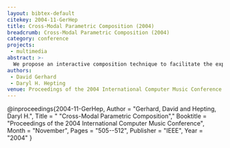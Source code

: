 ```yaml
---
layout: bibtex-default
citekey: 2004-11-GerHep
title: Cross-Modal Parametric Composition (2004)
breadcrumb: Cross-Modal Parametric Composition (2004)
category: conference
projects:
 - multimedia
abstract: >-
  We propose an interactive composition technique to facilitate the exploration of complex parameter spaces. More computer-aided composition than algorithmic composition, human aesthetic judgment is an integral part of the technique. From a set of central parameters, the composer chooses a mapping which allows the generation of both audio and video representations. Features from each representation are then extracted and used as parameters in an iterative re-render process, each step of which can be automated or respond to human input. With this technique, composers can see as well as hear their music as it develops, and can interact and follow paths through the parameter space, exploring sound spaces heretofore unavailable to standard compositional methods.
authors:
 - David Gerhard
 - Daryl H. Hepting
venue: Proceedings of the 2004 International Computer Music Conference
---
```

@inproceedings{2004-11-GerHep,
	Author =  "Gerhard, David and Hepting, Daryl H.",
	Title = " "Cross-Modal Parametric Composition","
	Booktitle =  "Proceedings of the 2004 International Computer Music Conference",
	Month =  "November",
	Pages =  "505--512",
	Publisher =  "IEEE",
	Year =  "2004"
}
